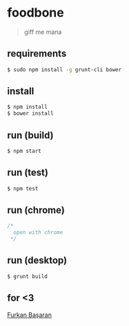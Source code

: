 # foodbone

> giff me mana

## requirements

```sh
$ sudo npm install -g grunt-cli bower
```

## install

```sh
$ npm install
$ bower install
```

## run (build)

```sh
$ npm start
```

## run (test)

```sh
$ npm test
```

## run (chrome)

```js
/*
  open with chrome
 */
```

## run (desktop)

```sh
$ grunt build
```

## for <3

[Furkan Başaran](http://github.com/frknbasaran)
